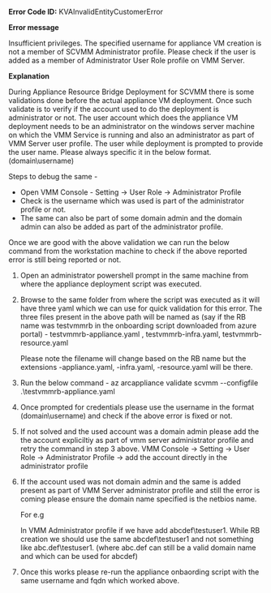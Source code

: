 **Error Code ID:** KVAInvalidEntityCustomerError

**Error message**
  
Insufficient privileges. The specified username for appliance VM creation is not a member of SCVMM Administrator profile. Please check if the user is added as a member of Administrator User Role profile on VMM Server.

**Explanation**

During Appliance Resource Bridge Deployment for SCVMM there is some validations done before the actual appliance VM deployment.
Once such validate is to verify if the account used to do the deployment is administrator or not. The user account which does the appliance VM deployment needs to be an administrator on the windows server machine on which the VMM Service is running and also an administrator as part of VMM Server user profile. The user while deployment is prompted to provide the user name. Please always specific it in the below format. (domain\username) 

Steps to debug the same -
- Open VMM Console -
   Setting -> User Role -> Administrator Profile
- Check is the username which was used is part of the administrator profile or not.
- The same can also be part of some domain admin and the domain admin can also be added as part of the administrator profile.

Once we are good with the above validation we can run the below command from the workstation machine to check if the above reported error is still being reported or not.

1) Open an administrator powershell prompt in the same machine from where the appliance deployment script was executed.
2) Browse to the same folder from where the script was executed as it will have three yaml which we can use for quick validation for this error.
   The three files present in the above path will be named as (say if the RB name was testvmmrb in the onboarding script downloaded from azure portal) -
   testvmmrb-appliance.yaml , testvmmrb-infra.yaml, testvmmrb-resource.yaml 
   
   Please note the filename will change based on the RB name but the extensions -appliance.yaml, -infra.yaml, -resource.yaml will be there.

3) Run the below command -
   az arcappliance validate scvmm --configfile .\testvmmrb-appliance.yaml

4) Once prompted for credentials please use the username in the format (domain\username) and check if the above error is fixed or not.
5) If not solved and the used account was a domain admin please add the the account expliciltiy as part of vmm server administrator profile and retry the command in step 3 above.
   VMM Console -> Setting -> User Role -> Administrator Profile -> add the account directly in the administrator profile

6) If the account used was not domain admin and the same is added present as part of VMM Server administrator profile and still the error is coming please ensure the domain name specified is the netbios name.

    For e.g 

    In VMM Administrator profile if we have add abcdef\testuser1. While RB creation we should use the same abcdef\testuser1 and not something like abc.def\testuser1. (where abc.def can still be a valid domain name and which can be used for abcdef)

7) Once this works please re-run the appliance onbaording script with the same username and fqdn which worked above.
